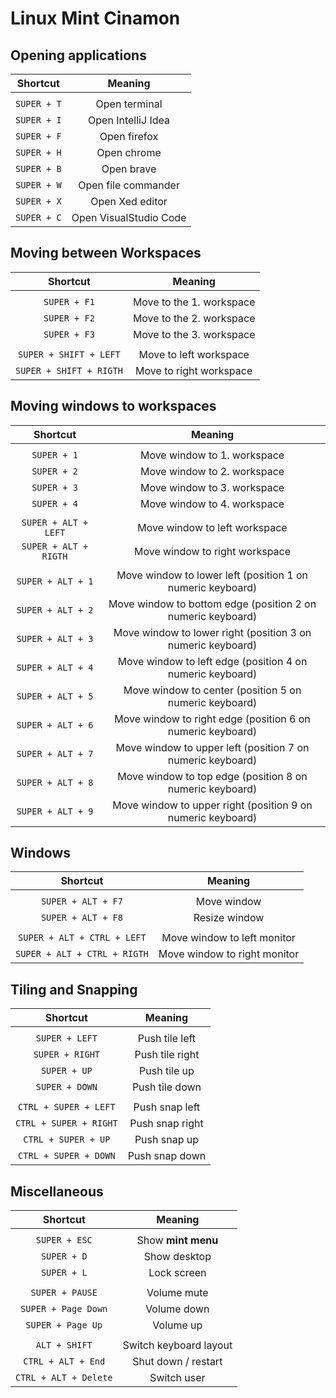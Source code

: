 
# Linux Mint Cinamon

## Opening applications

| Shortcut                      | Meaning                                                       |
| :---------------------------: | :-----------------------------------------------------------: |
|                               |                                                               |
| `SUPER + T`                   | Open terminal                                                 |
| `SUPER + I`                   | Open IntelliJ Idea                                            |
| `SUPER + F`                   | Open firefox                                                  |
| `SUPER + H`                   | Open chrome                                                   |
| `SUPER + B`                   | Open brave                                                    |
| `SUPER + W`                   | Open file commander                                           |
| `SUPER + X`                   | Open Xed editor                                               |
| `SUPER + C`                   | Open VisualStudio Code                                        |

## Moving between Workspaces

| Shortcut                      | Meaning                                                       |
| :---------------------------: | :-----------------------------------------------------------: |
|                               |                                                               |
| `SUPER + F1`                  | Move to the 1. workspace                                      |
| `SUPER + F2`                  | Move to the 2. workspace                                      |
| `SUPER + F3`                  | Move to the 3. workspace                                      |
|                               |                                                               |
| `SUPER + SHIFT + LEFT`        | Move to left workspace                                        |
| `SUPER + SHIFT + RIGTH`       | Move to right workspace                                       |

## Moving windows to workspaces

| Shortcut                      | Meaning                                                       |
| :---------------------------: | :-----------------------------------------------------------: |
|                               |                                                               |
| `SUPER + 1`                   | Move window to 1. workspace                                   |
| `SUPER + 2`                   | Move window to 2. workspace                                   |
| `SUPER + 3`                   | Move window to 3. workspace                                   |
| `SUPER + 4`                   | Move window to 4. workspace                                   |
|                               |                                                               |
| `SUPER + ALT + LEFT`          | Move window to left workspace                                 |
| `SUPER + ALT + RIGTH`         | Move window to right workspace                                |
|                               |                                                               |
| `SUPER + ALT + 1`             | Move window to lower  left  (position 1 on numeric keyboard)  |
| `SUPER + ALT + 2`             | Move window to bottom edge  (position 2 on numeric keyboard)  |
| `SUPER + ALT + 3`             | Move window to lower  right (position 3 on numeric keyboard)  |
| `SUPER + ALT + 4`             | Move window to left   edge  (position 4 on numeric keyboard)  |
| `SUPER + ALT + 5`             | Move window to center       (position 5 on numeric keyboard)  |
| `SUPER + ALT + 6`             | Move window to right  edge  (position 6 on numeric keyboard)  |
| `SUPER + ALT + 7`             | Move window to upper  left  (position 7 on numeric keyboard)  |
| `SUPER + ALT + 8`             | Move window to top edge     (position 8 on numeric keyboard)  |
| `SUPER + ALT + 9`             | Move window to upper right  (position 9 on numeric keyboard)  |

## Windows

| Shortcut                      | Meaning                                                       |
| :---------------------------: | :-----------------------------------------------------------: |
|                               |                                                               |
| `SUPER + ALT + F7`            | Move window                                                   |
| `SUPER + ALT + F8`            | Resize window                                                 |
|                               |                                                               |
| `SUPER + ALT + CTRL + LEFT`   | Move window to left monitor                                   |
| `SUPER + ALT + CTRL + RIGTH`  | Move window to right monitor                                  |

## Tiling and Snapping

| Shortcut                      | Meaning                                                       |
| :---------------------------: | :-----------------------------------------------------------: |
|                               |                                                               |
| `SUPER + LEFT`                | Push tile left                                                |
| `SUPER + RIGHT`               | Push tile right                                               |
| `SUPER + UP`                  | Push tile up                                                  |
| `SUPER + DOWN`                | Push tile down                                                |
|                               |                                                               |
| `CTRL + SUPER + LEFT`         | Push snap left                                                |
| `CTRL + SUPER + RIGHT`        | Push snap right                                               |
| `CTRL + SUPER + UP`           | Push snap up                                                  |
| `CTRL + SUPER + DOWN`         | Push snap down                                                |

## Miscellaneous

| Shortcut                      | Meaning                                                       |
| :---------------------------: | :-----------------------------------------------------------: |
|                               |                                                               |
| `SUPER + ESC`                 | Show **mint menu**                                            |
| `SUPER + D`                   | Show desktop                                                  |
| `SUPER + L`                   | Lock screen                                                   |
|                               |                                                               |
| `SUPER + PAUSE`               | Volume mute                                                   |
| `SUPER + Page Down`           | Volume down                                                   |
| `SUPER + Page Up`             | Volume up                                                     |
|                               |                                                               |
| `ALT + SHIFT`                 | Switch keyboard layout                                        |
| `CTRL + ALT + End`            | Shut down / restart                                           |
| `CTRL + ALT + Delete`         | Switch user                                                   |
